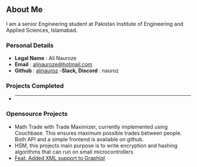 ## About Me

I am a senior Engineering student at Pakistan Institute of Engineering and Applied Sciences, Islamabad.

### Personal Details
- **Legal Name** : Ali Nauroze
- **Email** : alinauroze@hotmail.com
- **Github** : [alinauroz](https://github.com/alinauroz)
-**Slack, Discord** : nauroz

### Projects Completed

- ****

### Opensource Projects
- Math Trade with Trade Maximizer, currently implemented using Couchbase. This ensures maximum possible trades between people. Both API and a simple frontend is available on github.
- HSM, this projects main purpose is to write encryption and hashing algorithms that can run on small microcontrollers
- [Feat: Added XML support to Graphiql](https://github.com/graphql/graphiql/pull/1430)



